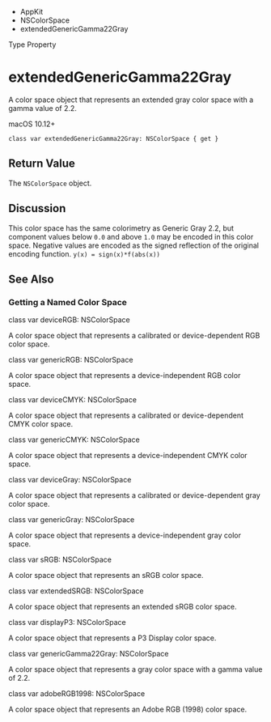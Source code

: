

- AppKit
- NSColorSpace
-  extendedGenericGamma22Gray 

Type Property

# extendedGenericGamma22Gray

A color space object that represents an extended gray color space with a gamma value of 2.2.

macOS 10.12+

``` source
class var extendedGenericGamma22Gray: NSColorSpace { get }
```

## Return Value

The `NSColorSpace` object.

## Discussion

This color space has the same colorimetry as Generic Gray 2.2, but component values below `0.0` and above `1.0` may be encoded in this color space. Negative values are encoded as the signed reflection of the original encoding function. `y(x) = sign(x)*f(abs(x))`

## See Also

### Getting a Named Color Space

class var deviceRGB: NSColorSpace

A color space object that represents a calibrated or device-dependent RGB color space.

class var genericRGB: NSColorSpace

A color space object that represents a device-independent RGB color space.

class var deviceCMYK: NSColorSpace

A color space object that represents a calibrated or device-dependent CMYK color space.

class var genericCMYK: NSColorSpace

A color space object that represents a device-independent CMYK color space.

class var deviceGray: NSColorSpace

A color space object that represents a calibrated or device-dependent gray color space.

class var genericGray: NSColorSpace

A color space object that represents a device-independent gray color space.

class var sRGB: NSColorSpace

A color space object that represents an sRGB color space.

class var extendedSRGB: NSColorSpace

A color space object that represents an extended sRGB color space.

class var displayP3: NSColorSpace

A color space object that represents a P3 Display color space.

class var genericGamma22Gray: NSColorSpace

A color space object that represents a gray color space with a gamma value of 2.2.

class var adobeRGB1998: NSColorSpace

A color space object that represents an Adobe RGB (1998) color space.

